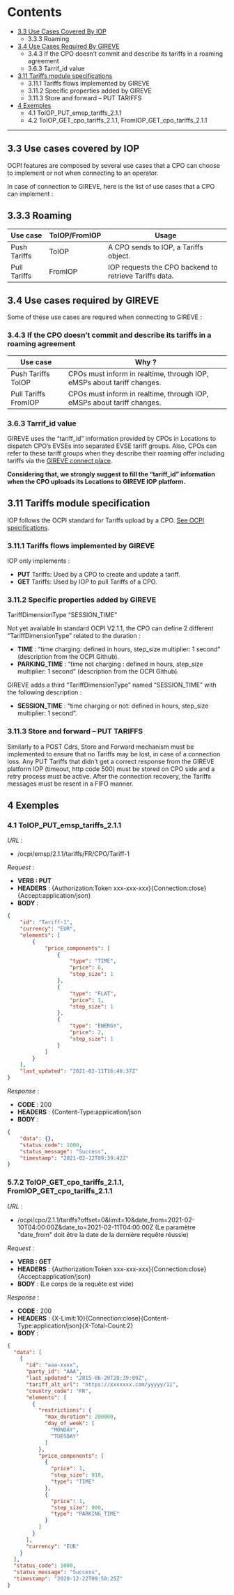 # Contents

* [3.3 Use Cases Covered By IOP](#33-use-cases-covered-by-iop)
  - 3.3.3 Roaming                                                            
* [3.4 Use Cases Required By GIREVE](#34-use-cases-required-by-gireve)
  - 3.4.3 If the CPO doesn’t commit and describe its tariffs in a roaming agreement 
  - 3.6.3 Tarrif_id value
* [3.11 Tariffs module specifications](#311-tarrifs-module-specification)
  - 3.11.1 Tariffs flows implemented by GIREVE
  - 3.11.2 Specific properties added by GIREVE
  - 3.11.3 Store and forward – PUT TARIFFS
* [4 Exemples](#4-exemples)
  - 4.1 ToIOP_PUT_emsp_tariffs_2.1.1
  - 4.2 ToIOP_GET_cpo_tariffs_2.1.1, FromIOP_GET_cpo_tariffs_2.1.1

***


## 3.3 Use cases covered by IOP

OCPI features are composed by several use cases that a CPO can choose to implement or not when connecting to an operator.

In case of connection to GIREVE, here is the list of use cases that a CPO can implement :

## 3.3.3 Roaming

| Use case | ToIOP/FromIOP | Usage |
| ----------- | ----------- | ----------- |
| Push Tariffs | ToIOP | A CPO sends to IOP, a Tariffs object. |
| Pull Tariffs | FromIOP | IOP requests the CPO backend to retrieve Tariffs data. |

## 3.4 Use cases required by GIREVE

Some of these use cases are required when connecting to GIREVE :

### 3.4.3 If the CPO doesn’t commit and describe its tariffs in a roaming agreement

| Use case | Why ? |
| ----------- | ----------- |
| Push Tariffs ToIOP | CPOs must inform in realtime, through IOP, eMSPs about tariff changes. |
| Pull Tariffs FromIOP | CPOs must inform in realtime, through IOP, eMSPs about tariff changes. |

### 3.6.3 Tarrif_id value

GIREVE uses the “tariff_id” information provided by CPOs in Locations to dispatch CPO’s EVSEs into separated EVSE tariff groups. Also, CPOs can refer to these tariff groups when they describe their roaming offer including tariffs via the [GIREVE connect place](https://connect-place.gireve.com).

**Considering that, we strongly suggest to fill the “tariff_id” information when the CPO uploads its Locations to GIREVE IOP platform.**

## 3.11 Tariffs module specification

IOP follows the OCPI standard for Tariffs upload by a CPO. [See OCPI specifications](https://github.com/ocpi/ocpi/blob/release-2.1.1-bugfixes/mod_tariffs.md).

### 3.11.1 Tariffs flows implemented by GIREVE

IOP only implements :

- **PUT** Tariffs: Used by a CPO to create and update a tariff.
- **GET** Tariffs: Used by IOP to pull Tariffs of a CPO.

### 3.11.2 Specific properties added by GIREVE

TariffDimensionType “SESSION_TIME”

Not yet available
In standard OCPI V2.1.1, the CPO can define 2 different “TariffDimensionType” related to the duration :

- **TIME** : “time charging: defined in hours, step_size multiplier: 1 second” (description from the OCPI Github).
- **PARKING_TIME** : “time not charging : defined in hours, step_size multiplier: 1 second” (description from the OCPI Github).

GIREVE adds a third “TariffDimensionType” named “SESSION_TIME” with the following description :

- **SESSION_TIME** : “time charging or not: defined in hours, step_size multiplier: 1 second”.


### 3.11.3 Store and forward – PUT TARIFFS

Similarly to a POST Cdrs, Store and Forward mechanism must be implemented to ensure that no Tariffs may be lost, in case of a connection loss. Any PUT Tariffs that didn’t get a correct response from the GIREVE platform IOP (timeout, http code 500) must be stored on CPO side and a retry process must be active. After the connection recovery, the Tariffs messages must be resent in a FIFO manner.

## 4 Exemples

### 4.1 ToIOP_PUT_emsp_tariffs_2.1.1

*URL* :

- /ocpi/emsp/2.1.1/tariffs/FR/CPO/Tariff-1

*Request* :

- **VERB : PUT**
- **HEADERS** : {Authorization:Token xxx-xxx-xxx}{Connection:close}{Accept:application/json}
- **BODY** :
```json
{
    "id": "Tariff-1",
    "currency": "EUR",
    "elements": [
        {
            "price_components": [
                {
                    "type": "TIME",
                    "price": 6,
                    "step_size": 1
                },
                {
                    "type": "FLAT",
                    "price": 1,
                    "step_size": 1
                },
                {
                    "type": "ENERGY",
                    "price": 2,
                    "step_size": 1
                }
            ]
        }
    ],
    "last_updated": "2021-02-11T16:46:37Z"
}
```

*Response* : 

- **CODE** : 200
- **HEADERS** : {Content-Type:application/json
- **BODY** :
```json 
{
    "data": {},
    "status_code": 1000,
    "status_message": "Success",
    "timestamp": "2021-02-12T09:39:42Z"
}

```

### 5.7.2 ToIOP_GET_cpo_tariffs_2.1.1, FromIOP_GET_cpo_tariffs_2.1.1

*URL* :

- /ocpi/cpo/2.1.1/tariffs?offset=0&limit=10&date_from=2021-02-10T04:00:00Z&date_to=2021-02-11T04:00:00Z
  (Le paramètre "date_from" doit être la date de la dernière requête réussie)

*Request* :

- **VERB : GET**
- **HEADERS** : {Authorization:Token xxx-xxx-xxx}{Connection:close}{Accept:application/json}
- **BODY** : (Le corps de la requête est vide)

*Response* : 

- **CODE** : 200
- **HEADERS** : {X-Limit:10}{Connection:close}{Content-Type:application/json}{X-Total-Count:2}
- **BODY** :
```json 
{
  "data": [
    {
      "id": "aaa-xxxx",
      "party_id": "AAA",
      "last_updated": "2015-06-29T20:39:09Z",
      "tariff_alt_url": "https://xxxxxxx.com/yyyyy/11",
      "country_code": "FR",
      "elements": [
        {
          "restrictions": {
            "max_duration": 200000,
            "day_of_week": [
              "MONDAY",
              "TUESDAY"
            ]
          },
          "price_components": [
            {
              "price": 1,
              "step_size": 910,
              "type": "TIME"
            },
            {
              "price": 1,
              "step_size": 900,
              "type": "PARKING_TIME"
            }
          ]
        }
      ],
      "currency": "EUR"
    }
  ],
  "status_code": 1000,
  "status_message": "Success",
  "timestamp": "2020-12-22T09:50:25Z"
}
```

